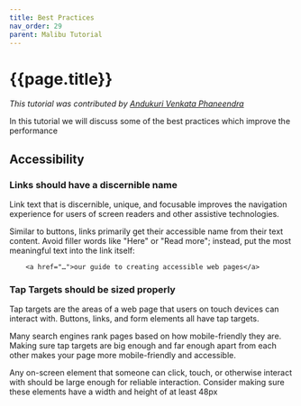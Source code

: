 ```yaml
---
title: Best Practices
nav_order: 29
parent: Malibu Tutorial
---
```


# {{page.title}}

_This tutorial was contributed by [Andukuri Venkata Phaneendra](https://www.linkedin.com/in/venkata-phaneendra-andukuri/)_

In this tutorial we will discuss some of the best practices which improve the performance

## Accessibility

### Links should have a discernible name

Link text that is discernible, unique, and focusable improves the navigation experience for users of screen readers and other assistive technologies.

Similar to buttons, links primarily get their accessible name from their text content. Avoid filler words like "Here" or "Read more"; instead, put the most meaningful text into the link itself:

```
    <a href="…">our guide to creating accessible web pages</a>
```

### Tap Targets should be sized properly

Tap targets are the areas of a web page that users on touch devices can interact with. Buttons, links, and form elements all have tap targets.

Many search engines rank pages based on how mobile-friendly they are. Making sure tap targets are big enough and far enough apart from each other makes your page more mobile-friendly and accessible.

Any on-screen element that someone can click, touch, or otherwise interact with should be large enough for reliable interaction. Consider making sure these elements have a width and height of at least 48px
